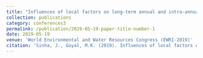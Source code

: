 ```yaml
---
title: "Influences of local factors on long-term annual and intra-annual water balances across 25 major river basins in India"
collection: publications
category: conferences3
permalink: /publication/2019-05-19-paper-title-number-1
date: 2019-05-19
venue: 'World Environmental and Water Resources Congress (EWRI-2019)'
citation: 'Sinha, J., Goyal, M.K. (2019). Influences of local factors on long-term annual and intra-annual water balances across 25 major river basins in India. World Environmental and Water Resources Congress (EWRI-2019), 19-23 May 2019, Pittsburgh, Pennsylvania.'
---
```


